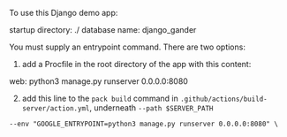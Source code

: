 To use this Django demo app:

startup directory: ./
database name: django_gander

You must supply an entrypoint command. There are two options:

1) add a Procfile in the root directory of the app with this content:

web: python3 manage.py runserver 0.0.0.0:8080

2) add this line to the `pack build` command in 
`.github/actions/build-server/action.yml`, underneath `--path $SERVER_PATH`

`--env "GOOGLE_ENTRYPOINT=python3 manage.py runserver 0.0.0.0:8080" \`
